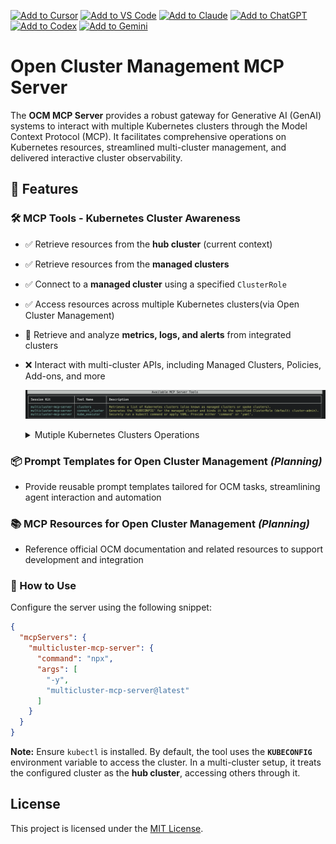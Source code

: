 [![Add to Cursor](https://fastmcp.me/badges/cursor_dark.svg)](https://fastmcp.me/MCP/Details/987/kubernetes-multi-cluster-manager)
[![Add to VS Code](https://fastmcp.me/badges/vscode_dark.svg)](https://fastmcp.me/MCP/Details/987/kubernetes-multi-cluster-manager)
[![Add to Claude](https://fastmcp.me/badges/claude_dark.svg)](https://fastmcp.me/MCP/Details/987/kubernetes-multi-cluster-manager)
[![Add to ChatGPT](https://fastmcp.me/badges/chatgpt_dark.svg)](https://fastmcp.me/MCP/Details/987/kubernetes-multi-cluster-manager)
[![Add to Codex](https://fastmcp.me/badges/codex_dark.svg)](https://fastmcp.me/MCP/Details/987/kubernetes-multi-cluster-manager)
[![Add to Gemini](https://fastmcp.me/badges/gemini_dark.svg)](https://fastmcp.me/MCP/Details/987/kubernetes-multi-cluster-manager)


# Open Cluster Management MCP Server

The **OCM MCP Server** provides a robust gateway for Generative AI (GenAI) systems to interact with multiple Kubernetes clusters through the Model Context Protocol (MCP). It facilitates comprehensive operations on Kubernetes resources, streamlined multi-cluster management, and delivered interactive cluster observability.

## **🚀 Features**

### 🛠️ MCP Tools - Kubernetes Cluster Awareness
  
- ✅ Retrieve resources from the **hub cluster** (current context)  
- ✅ Retrieve resources from the **managed clusters**  
- ✅ Connect to a **managed cluster** using a specified `ClusterRole`
- ✅ Access resources across multiple Kubernetes clusters(via Open Cluster Management)
- 🔄 Retrieve and analyze **metrics, logs, and alerts** from integrated clusters  
- ❌ Interact with multi-cluster APIs, including Managed Clusters, Policies, Add-ons, and more

  ![alt text](images/tools.png)
  <details>
  <summary>Mutiple Kubernetes Clusters Operations</summary>

  [![Watch the demo](https://asciinema.org/a/706281.svg)](https://asciinema.org/a/706281)

  </details>

### 📦 Prompt Templates for Open Cluster Management *(Planning)*

- Provide reusable prompt templates tailored for OCM tasks, streamlining agent interaction and automation

### 📚 MCP Resources for Open Cluster Management *(Planning)*

- Reference official OCM documentation and related resources to support development and integration

### **📌 How to Use**

Configure the server using the following snippet:

```json
{
  "mcpServers": {
    "multicluster-mcp-server": {
      "command": "npx",
      "args": [
        "-y",
        "multicluster-mcp-server@latest"
      ]
    }
  }
}
```

**Note:** Ensure `kubectl` is installed. By default, the tool uses the **`KUBECONFIG`** environment variable to access the cluster. In a multi-cluster setup, it treats the configured cluster as the **hub cluster**, accessing others through it.

## License

This project is licensed under the [MIT License](LICENSE).
